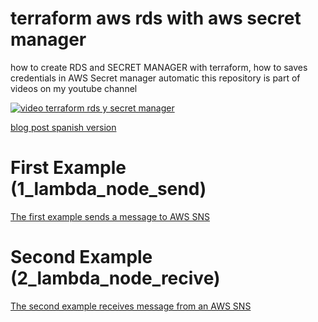 # terraform aws rds with aws secret manager
how to create RDS and SECRET MANAGER with terraform, how to saves credentials in AWS Secret manager automatic
this repository is part of videos on my youtube channel


[![video terraform rds y secret manager](https://github.com/culturadevops/terraformejercicio/blob/master/terraformrdsysecretmanager.png)](https://youtu.be/p_ViMvxz0Ws)


[blog post spanish version ](https://culturadevops.blogspot.com/2022/09/tutorial-2023-aws-sns-para.html) 


# First Example (1_lambda_node_send)

[The first example sends a message to AWS SNS ](https://youtu.be/p_ViMvxz0Ws) 

# Second Example (2_lambda_node_recive)


[The second example receives message from an AWS SNS](https://youtu.be/p_ViMvxz0Ws?t=603) 

